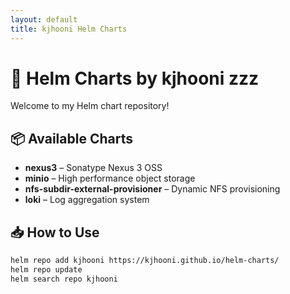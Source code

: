 ```yaml
---
layout: default
title: kjhooni Helm Charts
---
```


# 🚀 Helm Charts by kjhooni zzz

Welcome to my Helm chart repository!

## 📦 Available Charts

- **nexus3** – Sonatype Nexus 3 OSS
- **minio** – High performance object storage
- **nfs-subdir-external-provisioner** – Dynamic NFS provisioning
- **loki** – Log aggregation system

## 📥 How to Use

```bash
helm repo add kjhooni https://kjhooni.github.io/helm-charts/   
helm repo update   
helm search repo kjhooni
```
